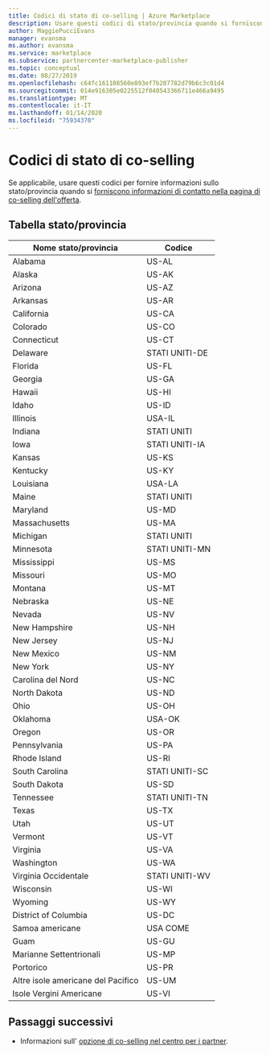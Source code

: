 ```yaml
---
title: Codici di stato di co-selling | Azure Marketplace
description: Usare questi codici di stato/provincia quando si forniscono informazioni di contatto nella pagina di co-selling dell'offerta.
author: MaggiePucciEvans
manager: evansma
ms.author: evansma
ms.service: marketplace
ms.subservice: partnercenter-marketplace-publisher
ms.topic: conceptual
ms.date: 08/27/2019
ms.openlocfilehash: c64fc161108560e893ef7b207782d79b6c3c01d4
ms.sourcegitcommit: 014e916305e0225512f040543366711e466a9495
ms.translationtype: MT
ms.contentlocale: it-IT
ms.lasthandoff: 01/14/2020
ms.locfileid: "75934370"
---
```

# <a name="co-sell-state-codes"></a>Codici di stato di co-selling

Se applicabile, usare questi codici per fornire informazioni sullo stato/provincia quando si [forniscono informazioni di contatto nella pagina di co-selling dell'offerta](commercial-marketplace-co-sell.md#contacts).

## <a name="stateprovince-table"></a>Tabella stato/provincia

|   Nome stato/provincia               |   Codice    |
|-------------------------------------|-----------|
| Alabama                             | US-AL     |
| Alaska                              | US-AK     |
| Arizona                             | US-AZ     |
| Arkansas                            | US-AR     |
| California                          | US-CA     |
| Colorado                            | US-CO     |
| Connecticut                         | US-CT     |
| Delaware                            | STATI UNITI-DE     |
| Florida                             | US-FL     |
| Georgia                             | US-GA     |
| Hawaii                              | US-HI     |
| Idaho                               | US-ID     |
| Illinois                            | USA-IL     |
| Indiana                             | STATI UNITI     |
| Iowa                                | STATI UNITI-IA     |
| Kansas                              | US-KS     |
| Kentucky                            | US-KY     |
| Louisiana                           | USA-LA     |
| Maine                               | STATI UNITI     |
| Maryland                            | US-MD     |
| Massachusetts                       | US-MA     |
| Michigan                            | STATI UNITI     |
| Minnesota                           | STATI UNITI-MN     |
| Mississippi                         | US-MS     |
| Missouri                            | US-MO     |
| Montana                             | US-MT     |
| Nebraska                            | US-NE     |
| Nevada                              | US-NV     |
| New Hampshire                       | US-NH     |
| New Jersey                          | US-NJ     |
| New Mexico                          | US-NM     |
| New York                            | US-NY     |
| Carolina del Nord                      | US-NC     |
| North Dakota                        | US-ND     |
| Ohio                                | US-OH     |
| Oklahoma                            | USA-OK     |
| Oregon                              | US-OR     |
| Pennsylvania                        | US-PA     |
| Rhode Island                        | US-RI     |
| South Carolina                      | STATI UNITI-SC     |
| South Dakota                        | US-SD     |
| Tennessee                           | STATI UNITI-TN     |
| Texas                               | US-TX     |
| Utah                                | US-UT     |
| Vermont                             | US-VT     |
| Virginia                            | US-VA     |
| Washington                          | US-WA     |
| Virginia Occidentale                       | STATI UNITI-WV     |
| Wisconsin                           | US-WI     |
| Wyoming                             | US-WY     |
| District of Columbia                | US-DC     |
| Samoa americane                      | USA COME     |
| Guam                                | US-GU     |
| Marianne Settentrionali            | US-MP     |
| Portorico                         | US-PR     |
| Altre isole americane del Pacifico | US-UM    |
|Isole Vergini Americane                 | US-VI     |

## <a name="next-steps"></a>Passaggi successivi

- Informazioni sull' [opzione di co-selling nel centro per i partner](./commercial-marketplace-co-sell.md).